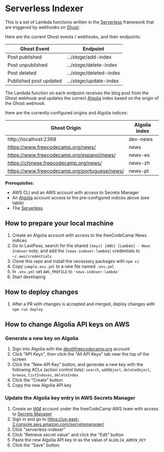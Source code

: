 # Serverless Indexer

This is a set of Lambda functions written in the [Serverless](https://www.serverless.com/) framework that are triggered by webhooks on [Ghost](https://ghost.org/).

Here are the current Ghost events / webhooks, and their endpoints:

| Ghost Event | Endpoint |
| ---- | ---- |
| Post published | .../*stage*/add-index |
| Post unpublished | .../*stage*/delete-index |
| Post deleted | .../*stage*/deleted-index |
| Published post updated | .../*stage*/update-index |

The Lambda function on each endpoint receives the blog post from the Ghost webhook and updates the correct [Algolia](https://www.algolia.com/) index based on the origin of the Ghost webhook.

Here are the currently configured origins and Algolia indices:

| Ghost Origin | Algolia index |
| ---- | ---- |
| http://localhost:2368 | dev-news |
| https://www.freecodecamp.org/news/ | news |
| https://www.freecodecamp.org/espanol/news/ | news-es |
| https://chinese.freecodecamp.org/news/ | news-zh |
| https://www.freecodecamp.org/portuguese/news/ | news-pt |

**Prerequisites**: 

- AWS CLI and an AWS account with access to Secrets Manager
- An [Algolia](https://www.algolia.com/) account access to the pre-configured indices above (see table)
- The [Serverless](https://www.serverless.com/)

## How to prepare your local machine

1. Create an Algolia account with access to the freeCodeCamp News indices
1. Go to LastPass, search for the shared `[keys] [AWS] [Lambda] - News Indexer` note, and add the `[news-indexer-lambda]` credentials to `~/.aws/credentials`
1. Clone this repo and install the necessary packages with `npm ci`
1. Copy `sample.env.yml` to a new file named `.env.yml`
1. In `.env.yml` set `AWS_PROFILE` to `'news-indexer-lambda'`
1. Start developing

## How to deploy changes

1. After a PR with changes is accepted and merged, deploy changes with `npm run deploy`

## How to change Algolia API keys on AWS

### Generate a new key on Algolia

1. Sign into Algolia with the dev@freecodecamp.org account
1. Click "API Keys", then click the "All API Keys" tab near the top of the screen
1. Click the "New API Key" button, and generate a new key with the following ACLs (action control lists): `search`, `addObject`, `deleteObject`, `browse`, `listIndexes`, `deleteIndex`
1. Click the "Create" button
1. Copy the new Algolia API key

### Update the Algolia key entry in AWS Secrets Manager

1. Create an [IAM](https://aws.amazon.com/iam/) account under the freeCodeCamp AWS team with access to [Secrets Manager](https://aws.amazon.com/secrets-manager/)
1. Sign in and go to https://us-east-2.console.aws.amazon.com/secretsmanager/
1. Click "serverless-indexer"
1. Click "Retrieve secret value" and click the "Edit" button
1. Paste the new Algolia API key in as the value of `ALGOLIA_ADMIN_KEY`
1. Click the "Save" button
